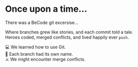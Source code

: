 # Once upon a time...

There was a BeCode git excersise...

Where branches grew like stories, and each commit told a tale.  
Heroes coded, merged conflicts, and lived happily ever `push`.

💻 We learned how to use Git.  
🌿 Each branch had its own name.  
⚔️ We might encounter merge conflicts.
